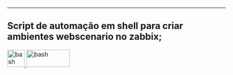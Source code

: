 <hr><h2>
Script de automação em shell para criar ambientes webscenario no zabbix;
</h2>
  
<a href="https://www.gnu.org/software/bash/" target="_blank" rel="noreferrer"> <img src="https://www.vectorlogo.zone/logos/gnu_bash/gnu_bash-icon.svg" alt="bash" width="40" height="40"/> </a><a href="https://www.gnu.org/software/bash/" target="_blank" rel="noreferrer"> <img src="https://www.vectorlogo.zone/logos/zabbix/zabbix-ar21.svg" alt="bash" width="100" height="40"/> </a>

